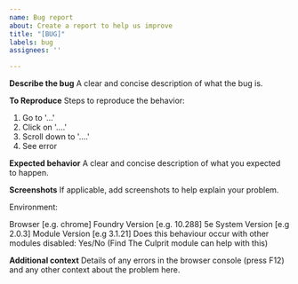 ```yaml
---
name: Bug report
about: Create a report to help us improve
title: "[BUG]"
labels: bug
assignees: ''

---
```


**Describe the bug**
A clear and concise description of what the bug is.

**To Reproduce**
Steps to reproduce the behavior:
1. Go to '...'
2. Click on '....'
3. Scroll down to '....'
4. See error

**Expected behavior**
A clear and concise description of what you expected to happen.

**Screenshots**
If applicable, add screenshots to help explain your problem.

Environment:

Browser [e.g. chrome]
Foundry Version [e.g. 10.288]
5e System Version [e.g 2.0.3]
Module Version [e.g 3.1.21]
Does this behaviour occur with other modules disabled: Yes/No (Find The Culprit module can help with this)

**Additional context**
Details of any errors in the browser console (press F12) and any other context about the problem here.

